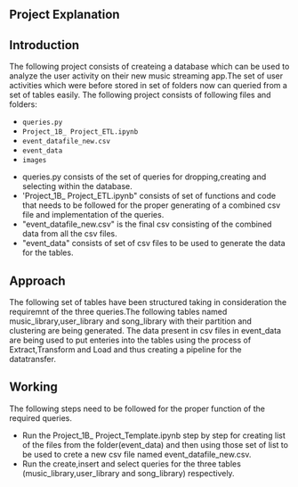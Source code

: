 ## Project Explanation

## Introduction

The following project consists of createing a database which can be used to analyze the user activity on their new music streaming app.The set of user activities which were before stored in set of folders now can queried from a set of tables easily.
The following project consists of following files and folders:
* `queries.py`
* `Project_1B_ Project_ETL.ipynb`
* `event_datafile_new.csv`
* `event_data`
* `images`

- queries.py consists of the set of queries for dropping,creating and selecting within the database.
- 'Project_1B_ Project_ETL.ipynb" consists of set of functions and code that needs to be followed for the proper generating of a combined csv file and implementation of the queries.
- "event_datafile_new.csv" is the final csv consisting of the combined data from all the csv files.
- "event_data" consists of set of csv files to be used to generate the data for the tables.


## Approach
The following set of tables have been structured taking in consideration the requiremnt of the three queries.The following tables named music_library,user_library and song_library with their partition and clustering are being generated.
The data present in csv files in event_data are being used to put enteries into the tables using the process of Extract,Transform and Load and thus creating a pipeline for the datatransfer.

## Working
The following steps need to be followed for the proper function of the required queries.
- Run the Project_1B_ Project_Template.ipynb step by step for creating list of the files from the folder(event_data) and then using those set of list to be used to crete a new csv file named event_datafile_new.csv.
- Run the create,insert and select queries for the three tables (music_library,user_library and song_library) respectively.